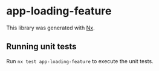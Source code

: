 # app-loading-feature

This library was generated with [Nx](https://nx.dev).

## Running unit tests

Run `nx test app-loading-feature` to execute the unit tests.
